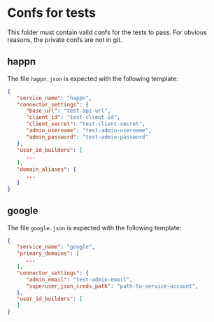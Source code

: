 #  Confs for tests

This folder must contain valid confs for the tests to pass.
For obvious reasons, the private confs are not in git.

## happn
The file `happn.json` is expected with the following template:
```json
{
   "service_name": "happn",
   "connector_settings": {
      "base_url": "test-api-url",
      "client_id": "test-client-id",
      "client_secret": "test-client-secret",
      "admin_username": "test-admin-username",
      "admin_password": "test-admin-password"
   },
   "user_id_builders": [
      ...
   ],
   "domain_aliases": {
      ...
   }
}
```

## google
The file `google.json` is expected with the following template:
```json
{
   "service_name": "gougle",
   "primary_domains": [
      ...
   ],
   "connector_settings": {
      "admin_email": "test-admin-email",
      "superuser_json_creds_path": "path-to-service-account",
   },
   "user_id_builders": [
   ]
}
```
